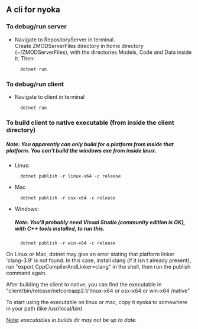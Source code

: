 ## A cli for nyoka

### To debug/run server

* Navigate to RepositoryServer in terminal.\
Create ZMODServerFiles directory in home directory (~/ZMODServerFiles), with the directories Models, Code and Data inside it. Then:
    
        dotnet run

### To debug/run client

* Navigate to client in terminal

        dotnet run

### To build client to native executable (from inside the client directory)
##### Note: You apparently can only build for a platform from inside that platform. You can't build the windows exe from inside linux.

* Linux:
    
        dotnet publish -r linux-x64 -c release
		
* Mac

        dotnet publish -r osx-x64 -c release


* Windows:
            
	##### Note: You'll probably need Visual Studio (community edition is OK), with C++ tools installed, to run this.
        dotnet publish -r win-x64 -c release
    
On Linux or Mac, dotnet may give an error stating that platform linker 'clang-3.9' is not found. In this case, install clang (if it isn
t already present), run "export CppCompilerAndLinker=clang" in the shell, then run the publish command again.

After building the client to native, you can find the executable in "client/bin/release/netcoreapp2.1/ linux-x64 or osx-x64 or win-x64 /native"

To start using the executable on linux or mac, copy it nyoka to somewhere in your path (like /usr/local/bin)

<u>Note</u>: <i>executables in builds dir may not be up to date.<i>
